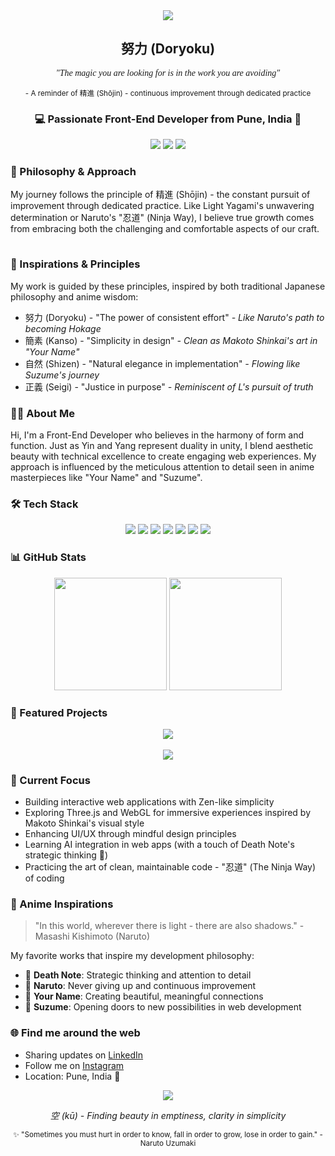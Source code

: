 <div align="center">
  <img src="https://capsule-render.vercel.app/api?type=waving&color=gradient&customColorList=14,15,18,20&height=200&section=header&text=Sugatraj%20Sarwade&fontSize=70&animation=fadeIn&fontColor=ffffff&fontAlign=center&fontAlignY=35&desc=陰陽%20(Yin%20and%20Yang)&descSize=30&descAlign=center&descAlignY=55" />
</div>

<div align="center">
  <h2>努力 (Doryoku)</h2>
  <p style="font-family: 'Noto Serif JP', serif;"><i>"The magic you are looking for is in the work you are avoiding"</i></p>
  <p><small>- A reminder of 精進 (Shōjin) - continuous improvement through dedicated practice</small></p>
</div>

<h3 align="center">💻 Passionate Front-End Developer from Pune, India 🌸</h3>

<div align="center">
  <a href="https://linkedin.com/in/sugatraj-sarwade-7ab158190"><img src="https://img.shields.io/badge/LinkedIn-0077B5?style=for-the-badge&logo=linkedin&logoColor=white"/></a>
  <a href="https://instagram.com/rajx_sarwade"><img src="https://img.shields.io/badge/Instagram-E4405F?style=for-the-badge&logo=instagram&logoColor=white"/></a>
  <a href="https://github.com/Sugatraj"><img src="https://img.shields.io/badge/GitHub-100000?style=for-the-badge&logo=github&logoColor=white"/></a>
</div>

### 🎋 Philosophy & Approach
My journey follows the principle of 精進 (Shōjin) - the constant pursuit of improvement through dedicated practice. Like Light Yagami's unwavering determination or Naruto's "忍道" (Ninja Way), I believe true growth comes from embracing both the challenging and comfortable aspects of our craft.

<div align="center">
  <hr style="width: 50%; border: 0; height: 1px; background: linear-gradient(to right, transparent, #ffffff66, transparent);">
</div>

### 🍥 Inspirations & Principles
My work is guided by these principles, inspired by both traditional Japanese philosophy and anime wisdom:
- 努力 (Doryoku) - "The power of consistent effort" _- Like Naruto's path to becoming Hokage_
- 簡素 (Kanso) - "Simplicity in design" _- Clean as Makoto Shinkai's art in "Your Name"_
- 自然 (Shizen) - "Natural elegance in implementation" _- Flowing like Suzume's journey_
- 正義 (Seigi) - "Justice in purpose" _- Reminiscent of L's pursuit of truth_

### 👨‍💻 About Me
Hi, I'm a Front-End Developer who believes in the harmony of form and function. Just as Yin and Yang represent duality in unity, I blend aesthetic beauty with technical excellence to create engaging web experiences. My approach is influenced by the meticulous attention to detail seen in anime masterpieces like "Your Name" and "Suzume".

### 🛠️ Tech Stack
<p align="center">
  <img src="https://img.shields.io/badge/HTML5-E34F26?style=for-the-badge&logo=html5&logoColor=white"/>
  <img src="https://img.shields.io/badge/CSS3-1572B6?style=for-the-badge&logo=css3&logoColor=white"/>
  <img src="https://img.shields.io/badge/JavaScript-F7DF1E?style=for-the-badge&logo=javascript&logoColor=black"/>
  <img src="https://img.shields.io/badge/React-20232A?style=for-the-badge&logo=react&logoColor=61DAFB"/>
  <img src="https://img.shields.io/badge/Bootstrap-563D7C?style=for-the-badge&logo=bootstrap&logoColor=white"/>
  <img src="https://img.shields.io/badge/Tailwind-38B2AC?style=for-the-badge&logo=tailwind-css&logoColor=white"/>
  <img src="https://img.shields.io/badge/Java-ED8B00?style=for-the-badge&logo=openjdk&logoColor=white"/>
</p>

### 📊 GitHub Stats
<div align="center">
  <img height="180em" src="https://github-readme-stats-git-masterrstaa-rickstaa.vercel.app/api?username=Sugatraj&show_icons=true&theme=dark&bg_color=000000&title_color=ffffff&icon_color=ffffff&text_color=ffffff&border_color=30363d&count_private=true"/>
  <img height="180em" src="https://github-readme-streak-stats.herokuapp.com/?user=Sugatraj&theme=dark&background=000000&border=30363d&ring=ffffff&fire=ffffff&currStreakLabel=ffffff"/>
</div>

### 🌟 Featured Projects
<div align="center">
  <a href="https://github.com/Sugatraj/Login-Page-Bootstrap">
    <img align="center" src="https://github-readme-stats-git-masterrstaa-rickstaa.vercel.app/api/pin/?username=Sugatraj&repo=Login-Page-Bootstrap&theme=dark&bg_color=000000&title_color=ffffff&icon_color=ffffff&text_color=ffffff&border_color=30363d"/>
  </a>
  <br/><br/>
  <a href="https://github.com/Sugatraj/Guitar-3D-Site-ThreeJS">
    <img align="center" src="https://github-readme-stats-git-masterrstaa-rickstaa.vercel.app/api/pin/?username=Sugatraj&repo=Guitar-3D-Site-ThreeJS&theme=dark&bg_color=000000&title_color=ffffff&icon_color=ffffff&text_color=ffffff&border_color=30363d"/>
  </a>
</div>

### 🎯 Current Focus
- Building interactive web applications with Zen-like simplicity
- Exploring Three.js and WebGL for immersive experiences inspired by Makoto Shinkai's visual style
- Enhancing UI/UX through mindful design principles
- Learning AI integration in web apps (with a touch of Death Note's strategic thinking 📓)
- Practicing the art of clean, maintainable code - "忍道" (The Ninja Way) of coding

### 🌸 Anime Inspirations
> "In this world, wherever there is light - there are also shadows." - Masashi Kishimoto (Naruto)

My favorite works that inspire my development philosophy:
- 📓 **Death Note**: Strategic thinking and attention to detail
- 🍥 **Naruto**: Never giving up and continuous improvement
- 🌟 **Your Name**: Creating beautiful, meaningful connections
- 🚪 **Suzume**: Opening doors to new possibilities in web development

### 🌐 Find me around the web 
- Sharing updates on [LinkedIn](https://linkedin.com/in/sugatraj-sarwade-7ab158190)
- Follow me on [Instagram](https://instagram.com/rajx_sarwade)
- Location: Pune, India 🍁

<div align="center">
  <img src="https://capsule-render.vercel.app/api?type=waving&color=gradient&customColorList=14,15,18,20&height=100&section=footer"/>
  <p><i>空 (kū) - Finding beauty in emptiness, clarity in simplicity</i></p>
  <p><small>✨ "Sometimes you must hurt in order to know, fall in order to grow, lose in order to gain." - Naruto Uzumaki</small></p>
</div>